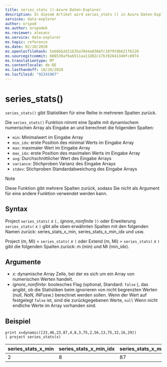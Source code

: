 ```yaml
---
title: series_stats ()-Azure Daten-Explorer
description: In diesem Artikel wird series_stats () in Azure Daten-Explorer beschrieben.
services: data-explorer
author: orspod
ms.author: orspodek
ms.reviewer: alexans
ms.service: data-explorer
ms.topic: reference
ms.date: 02/10/2020
ms.openlocfilehash: 5eb6bb2d11b35a7844a0366fc10797db621f6120
ms.sourcegitcommit: 608539af6ab511aa11d82c17b782641340fc8974
ms.translationtype: MT
ms.contentlocale: de-DE
ms.lasthandoff: 10/20/2020
ms.locfileid: "92241967"
---
```

# <a name="series_stats"></a>series_stats()

`series_stats()` gibt Statistiken für eine Reihe in mehreren Spalten zurück.  

Die `series_stats()` Funktion nimmt eine Spalte mit dynamischem numerischen Array als Eingabe an und berechnet die folgenden Spalten:
* `min`: Minimalwert im Eingabe Array
* `min_idx`: erste Position des minimal Werts im Eingabe Array
* `max`: maximaler Wert im Eingabe Array
* `max_idx`: erste Position des maximalen Werts im Eingabe Array
* `avg`: Durchschnittlicher Wert des Eingabe Arrays
* `variance`: Stichproben Varianz des Eingabe Arrays
* `stdev`: Stichproben Standardabweichung des Eingabe Arrays

> [!NOTE] 
> Diese Funktion gibt mehrere Spalten zurück, sodass Sie nicht als Argument für eine andere Funktion verwendet werden kann.

## <a name="syntax"></a>Syntax

Project `series_stats(` *x* `[,` *ignore_nonfinite* `])` oder Erweiterung `series_stats(` *x* `)` gibt alle oben erwähnten Spalten mit den folgenden Namen zurück: series_stats_x_min, series_stats_x_min_idx und usw.
 
Project (m, Mi) = `series_stats(` *x* `)` oder Extend (m, Mi) = `series_stats(` *x* `)` gibt die folgenden Spalten zurück: m (min) und Mi (min_idx).

## <a name="arguments"></a>Argumente

* *x*: dynamische Array Zelle, bei der es sich um ein Array von numerischen Werten handelt. 
* *ignore_nonfinite*: boolesches Flag (optional, Standard: `false` ), das angibt, ob die Statistiken beim ignorieren von nicht begrenzten Werten (*null*, *NaN*, *INF*usw.) berechnet werden sollen. Wenn der Wert auf festgelegt `false` ist, sind die zurückgegebenen Werte, `null` Wenn nicht endliche Werte im Array vorhanden sind.

## <a name="example"></a>Beispiel

<!-- csl: https://help.kusto.windows.net:443/Samples -->
```kusto
print x=dynamic([23,46,23,87,4,8,3,75,2,56,13,75,32,16,29]) 
| project series_stats(x)

```

|series_stats_x_min|series_stats_x_min_idx|series_stats_x_max|series_stats_x_max_idx|series_stats_x_avg|series_stats_x_stdev|series_stats_x_variance|
|---|---|---|---|---|---|---|
|2|8|87|3|32,8|28.5036338535483|812.457142857143|
